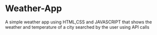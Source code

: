 # Weather-App
A simple weather app using HTML,CSS and JAVASCRIPT that shows the weather and temperature of a city searched by the user  using API calls 
